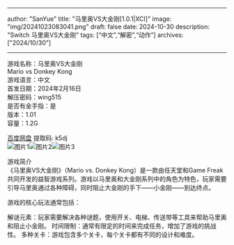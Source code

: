 
---
author: "SanYue"
title: "马里奥VS大金刚[1.0.1|XCI]"
image: "img/20241023083041.png"
draft: false
date: 2024-10-30
description: "Switch 马里奥VS大金刚"
tags: [“中文”,“解密”,“动作”]
archives: ["2024/10/30"]

---

游戏名称：马里奥VS大金刚   
Mario vs Donkey Kong    
游戏语言：中文  
首发日期：2024年2月16日  
解压密码：wing515  
是否有金手指：是  
版本：1.01   
容量：1.2G

[百度网盘](https://pan.baidu.com/s/1gEAlK59X7-in1M9kBgTIsQ) 提取码: k5dj  
![图片1](img/202410230828.jpg)![图片2](img/202410230830.jpg)![图片3](img/20241023083129.png)  

游戏简介  
《马里奥VS大金刚》（Mario vs. Donkey Kong）是一款由任天堂和Game Freak共同开发的益智游戏系列。游戏以马里奥和大金刚系列中的角色为特色，玩家需要引导马里奥通过各种障碍，同时阻止大金刚的手下——小金刚——到达终点。

游戏的核心玩法通常包括：

解谜元素：玩家需要解决各种谜题，使用开关、电梯、传送带等工具来帮助马里奥和阻止小金刚。
时间限制：通常有限定的时间来完成任务，增加了游戏的挑战性。
多种关卡：游戏包含多个关卡，每个关卡都有不同的设计和难度。
